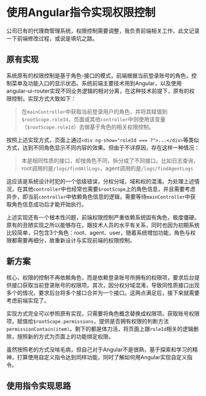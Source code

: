 # 使用Angular指令实现权限控制
公司已有的代理商管理系统，权限控制需要调整，我负责前端相关工作，此文记录一下前端修改过程，或说是填坑之路。  

## 原有实现
系统原有的权限控制是基于角色-接口的模式，前端根据当前登录账号的角色，控制菜单及功能入口的显示状态。系统前端主要技术用到Angular，以及使用angular-ui-router实现不同业务逻辑的相对分离，在这种技术前提下，原有的权限控制，实现方式大致如下：

> 在`mainController`中获取当前登录用户的角色，并将其赋值到`$rootScope.roleId`，页面或其他`controller`中则使用该变量（`$rootScope.roleId`）去做基于角色的相关权限控制。  

按照上述实现方式，页面上通过`<div ng-show="roleId === ?">...</div>`等类似方式，达到不同角色显示不同内容的效果。但由于不详原因，存在这样一种情况：  

> 本是相同性质的接口，却按角色不同，拆分成了不同接口。比如日志查询，root调用的是`/logs/findAllLogs`，agent调用的是`/logs/findAgentLogs`  

这应该是系统设计时犯的一个低级错误，分权分域，域和权的混淆。为处理上述情况，在其他`controller`中也经常也需要`$rootScope`上的角色信息，并且需要考虑异步，即当前`controller`中依赖角色信息的逻辑，需要等待`mainController`中获取角色信息成功后才能开始执行。  

上述实现还有一个根本性问题，前端权限控制严重依赖系统固有角色，极度僵硬。原有的丑陋实现之所以能够存在，跟技术人员的水平有关系，同时也因为初期系统比较简单，只包含3个角色：root、agent、user，随着系统增加功能，角色与权限都需要再细分，故重新设计与实现前端的权限控制。  

## 新方案
核心，权限的控制不再依赖角色，而是依赖登录账号所拥有的权限项，要求后台提供接口获取当前登录账号的权限项。其次，因分权分域混淆，导致同性质接口出现多个的情况，要求后台将多个接口合并为一个接口。这两点满足后，接下来就需要考虑前端实现了。  

实现方式完全可以参照原有实现，只需要将角色概念替换成权限项。获取账号权限项，赋值给`$rootScope.permissions`，提供是否拥有权限的判断方法`permissionContain(item)`。剩下的都是体力活，将页面上跟`roleId`相关的逻辑删除，按照新的方式为页面上的功能绑定权限。  

虽然按照老的方式没啥毛病，但自己对于Angular不是很熟，基于探索和学习的精神，打算使用自定义指令达到同样功能，同时了解如何用Angular实现自定义指令。

## 使用指令实现思路

